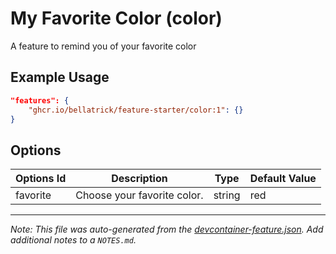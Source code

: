 
# My Favorite Color (color)

A feature to remind you of your favorite color

## Example Usage

```json
"features": {
    "ghcr.io/bellatrick/feature-starter/color:1": {}
}
```

## Options

| Options Id | Description | Type | Default Value |
|-----|-----|-----|-----|
| favorite | Choose your favorite color. | string | red |



---

_Note: This file was auto-generated from the [devcontainer-feature.json](https://github.com/bellatrick/feature-starter/blob/main/src/color/devcontainer-feature.json).  Add additional notes to a `NOTES.md`._
